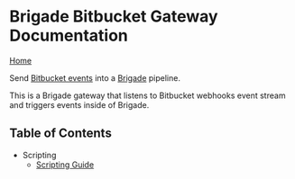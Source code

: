 # Brigade Bitbucket Gateway Documentation

[Home](https://github.com/brigadecore/brigade-bitbucket-gateway/blob/master/README.md)

Send [Bitbucket events](https://confluence.atlassian.com/bitbucket/manage-webhooks-735643732.html) into a [Brigade](https://github.com/brigadecore/brigade) pipeline. 

This is a Brigade gateway that listens to Bitbucket webhooks event stream and triggers events inside of Brigade.

## Table of Contents

- Scripting
    - [Scripting Guide](scripting.md)